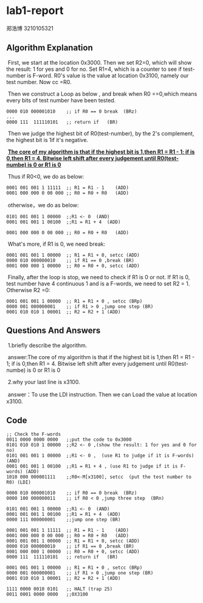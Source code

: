 # lab1-report

郑浩博 3210105321

## Algorithm Explanation

​	First, we start at the location 0x3000. Then we set R2=0, which will show the result: 1 for yes and 0 for no. Set R1=4, which is a counter to see if test-number is F-word. R0's value is the value at location 0x3100, namely our test number. Now cc =R0.

​	Then we construct a Loop as below , and break when R0 ==0,which means every bits of test number have been tested.

```
0000 010 000001010    ;; if R0 == 0 break  (BRz)
...
0000 111  111110101   ;; return if   (BR)
```

​	Then we judge the highest bit of R0(test-number), by the 2's complement, the highest bit is 1if it's negative.

​	<u>**The core of my algorithm is that if the highest bit is 1,then R1 = R1 - 1; if is 0,then R1 = 4. Bitwise left shift after every judgement until R0(test-numbe) is 0 or R1 is 0**</u>

​	Thus if R0<0, we do as below:

```
0001 001 001 1 11111  ;; R1 = R1 - 1    (ADD)
0001 000 000 0 00 000 ;; R0 = R0 + R0   (ADD)
```

​	otherwise，we do as below:

```
0101 001 001 1 00000  ;;R1 <- 0  (AND)
0001 001 001 1 00100  ;;R1 = R1 + 4  (ADD)

0001 000 000 0 00 000 ;; R0 = R0 + R0   (ADD)
```

​	What's more, if R1 is 0, we need break:

```
0001 001 001 1 00000  ;; R1 = R1 + 0, setcc (ADD)
0000 010 000000010    ;; if R1 == 0 ,break (BR)
0001 000 000 1 00000  ;; R0 = R0 + 0, setcc (ADD)
```

​	Finally, after the loop is stop, we need to check if R1 is 0 or not. If R1 is 0, test number have 4 continuous 1 and is a F-words, we need to set R2 = 1. Otherwise R2 =0:

```
0001 001 001 1 00000  ;; R1 = R1 + 0 , setcc (BRp)
0000 001 000000001    ;; if R1 > 0 ,jump one step (BR)
0001 010 010 1 00001  ;; R2 = R2 + 1 (ADD)
```

## Questions And Answers

​	1.briefly describe the algorithm.

​		answer:The core of my algorithm is that if the highest bit is 1,then R1 = R1 - 1; if is 0,then R1 = 4. Bitwise left shift after every judgement until R0(test-numbe) is 0 or R1 is 0

​	2.why your last line is x3100.

​		answer：To use the LDI instruction. Then we can Load the value at location x3100.

## Code

```
;; Check the F-words
0011 0000 0000 0000   ;;put the code to 0x3000
0101 010 010 1 00000  ;;R2 <- 0 ,(show the result: 1 for yes and 0 for no)
0101 001 001 1 00000  ;;R1 <- 0 ,  (use R1 to judge if it is F-words)  (AND)
0001 001 001 1 00100  ;;R1 = R1 + 4 , (use R1 to judge if it is F-words) (ADD)
1010 000 000001111    ;;R0<-M[x3100], setcc  (put the test number to R0) (LDI)

0000 010 000001010    ;; if R0 == 0 break  (BRz)
0000 100 000000011    ;; if R0 < 0 ,jump three step  (BRn)

0101 001 001 1 00000  ;;R1 <- 0  (AND)
0001 001 001 1 00100  ;;R1 = R1 + 4  (ADD)
0000 111 000000001    ;;jump one step (BR)

0001 001 001 1 11111  ;; R1 = R1 - 1    (ADD)
0001 000 000 0 00 000 ;; R0 = R0 + R0   (ADD)
0001 001 001 1 00000  ;; R1 = R1 + 0, setcc (ADD)
0000 010 000000010    ;; if R1 == 0 ,break (BR)
0001 000 000 1 00000  ;; R0 = R0 + 0, setcc (ADD)
0000 111  111110101   ;; return if   (BR)

0001 001 001 1 00000  ;; R1 = R1 + 0 , setcc (BRp)
0000 001 000000001    ;; if R1 > 0 ,jump one step (BR)
0001 010 010 1 00001  ;; R2 = R2 + 1 (ADD)

1111 0000 0010 0101   ;; HALT (trap 25)
0011 0001 0000 0000   ;;0X3100
```

## 
